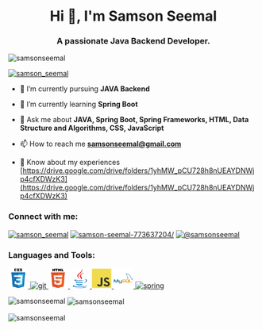 <h1 align="center">Hi 👋, I'm Samson Seemal</h1>
<h3 align="center">A passionate Java Backend Developer.</h3>

<p align="left"> <img src="https://komarev.com/ghpvc/?username=samsonseemal&label=Profile%20views&color=0e75b6&style=flat" alt="samsonseemal" /> </p>

<p align="left"> <a href="https://twitter.com/samson_seemal" target="blank"><img src="https://img.shields.io/twitter/follow/samson_seemal?logo=twitter&style=for-the-badge" alt="samson_seemal" /></a> </p>

- 🔭 I’m currently pursuing **JAVA Backend**

- 🌱 I’m currently learning **Spring Boot**

- 💬 Ask me about **JAVA, Spring Boot, Spring Frameworks, HTML, Data Structure and Algorithms, CSS, JavaScript**

- 📫 How to reach me **samsonseemal@gmail.com**

- 📄 Know about my experiences [https://drive.google.com/drive/folders/1yhMW_pCU728h8nUEAYDNWjp4cfXDWzK3](https://drive.google.com/drive/folders/1yhMW_pCU728h8nUEAYDNWjp4cfXDWzK3)

<h3 align="left">Connect with me:</h3>
<p align="left">
<a href="https://twitter.com/samson_seemal" target="blank"><img align="center" src="https://raw.githubusercontent.com/rahuldkjain/github-profile-readme-generator/master/src/images/icons/Social/twitter.svg" alt="samson_seemal" height="30" width="40" /></a>
<a href="https://linkedin.com/in/samson-seemal-773637204/" target="blank"><img align="center" src="https://raw.githubusercontent.com/rahuldkjain/github-profile-readme-generator/master/src/images/icons/Social/linked-in-alt.svg" alt="samson-seemal-773637204/" height="30" width="40" /></a>
<a href="https://medium.com/@samsonseemal" target="blank"><img align="center" src="https://raw.githubusercontent.com/rahuldkjain/github-profile-readme-generator/master/src/images/icons/Social/medium.svg" alt="@samsonseemal" height="30" width="40" /></a>
</p>

<h3 align="left">Languages and Tools:</h3>
<p align="left"> <a href="https://www.w3schools.com/css/" target="_blank" rel="noreferrer"> <img src="https://raw.githubusercontent.com/devicons/devicon/master/icons/css3/css3-original-wordmark.svg" alt="css3" width="40" height="40"/> </a> <a href="https://git-scm.com/" target="_blank" rel="noreferrer"> <img src="https://www.vectorlogo.zone/logos/git-scm/git-scm-icon.svg" alt="git" width="40" height="40"/> </a> <a href="https://www.w3.org/html/" target="_blank" rel="noreferrer"> <img src="https://raw.githubusercontent.com/devicons/devicon/master/icons/html5/html5-original-wordmark.svg" alt="html5" width="40" height="40"/> </a> <a href="https://www.java.com" target="_blank" rel="noreferrer"> <img src="https://raw.githubusercontent.com/devicons/devicon/master/icons/java/java-original.svg" alt="java" width="40" height="40"/> </a> <a href="https://developer.mozilla.org/en-US/docs/Web/JavaScript" target="_blank" rel="noreferrer"> <img src="https://raw.githubusercontent.com/devicons/devicon/master/icons/javascript/javascript-original.svg" alt="javascript" width="40" height="40"/> </a> <a href="https://www.mysql.com/" target="_blank" rel="noreferrer"> <img src="https://raw.githubusercontent.com/devicons/devicon/master/icons/mysql/mysql-original-wordmark.svg" alt="mysql" width="40" height="40"/> </a> <a href="https://spring.io/" target="_blank" rel="noreferrer"> <img src="https://www.vectorlogo.zone/logos/springio/springio-icon.svg" alt="spring" width="40" height="40"/> </a> </p>

<p><img align="left" src="https://github-readme-stats.vercel.app/api/top-langs?username=samsonseemal&show_icons=true&locale=en&layout=compact" alt="samsonseemal" /></p>

<p>&nbsp;<img align="center" src="https://github-readme-stats.vercel.app/api?username=samsonseemal&show_icons=true&locale=en" alt="samsonseemal" /></p>

<p><img align="center" src="https://github-readme-streak-stats.herokuapp.com/?user=samsonseemal&" alt="samsonseemal" /></p>
